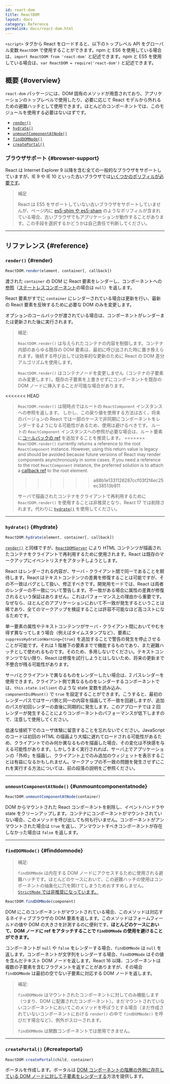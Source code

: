 ```yaml
---
id: react-dom
title: ReactDOM
layout: docs
category: Reference
permalink: docs/react-dom.html
---
```


`<script>` タグから React をロードすると、以下のトップレベル API をグローバル変数 `ReactDOM` で使用することができます。npm と ES6 を使用している場合は、`import ReactDOM from 'react-dom'` と記述できます。npm と ES5 を使用している場合は、`var ReactDOM = require('react-dom')` と記述できます。

## 概要 {#overview}

`react-dom` パッケージには、DOM 固有のメソッドが用意されており、アプリケーションのトップレベルで使用したり、必要に応じて React モデルから外れるための避難ハッチとして使用できます。ほとんどのコンポーネントでは、このモジュールを使用する必要はないはずです。

- [`render()`](#render)
- [`hydrate()`](#hydrate)
- [`unmountComponentAtNode()`](#unmountcomponentatnode)
- [`findDOMNode()`](#finddomnode)
- [`createPortal()`](#createportal)

### ブラウザサポート {#browser-support}

React は Internet Explorer 9 以降を含む全ての一般的なブラウザをサポートしていますが、IE 9 や IE 10 といった古いブラウザでは[いくつかのポリフィルが必要です](/docs/javascript-environment-requirements.html)。

> 補足
>
> React は ES5 をサポートしていない古いブラウザをサポートしていませんが、ページ内に [es5-shim や es5-sham](https://github.com/es-shims/es5-shim) のようなポリフィルが含まれている場合、古いブラウザでもアプリケーションが動作することがあります。この手段を選択するかどうかは自己責任で判断してください。

* * *

## リファレンス {#reference}

### `render()` {#render}

```javascript
ReactDOM.render(element, container[, callback])
```

渡された `container` の DOM に React 要素をレンダーし、コンポーネントへの[参照](/docs/more-about-refs.html)（[ステートレスコンポーネント](/docs/components-and-props.html#function-and-class-components)の場合は `null`）を返します。

React 要素がすでに `container` にレンダーされている場合は更新を行い、最新の React 要素を反映するために必要な DOM のみを変更します。

オプションのコールバックが渡されている場合は、コンポーネントがレンダーまたは更新された後に実行されます。

> 補足:
>
> `ReactDOM.render()` は与えられたコンテナの内容を制御します。コンテナ内部のあらゆる既存の DOM 要素は、最初に呼び出された時に置き換えられます。後続する呼び出しでは効率的な更新のために React の DOM 差分アルゴリズムを使用します。
>
> `ReactDOM.render()` はコンテナノードを変更しません（コンテナの子要素のみ変更します）。既存の子要素を上書きせずにコンポーネントを既存の DOM ノードに挿入することが可能な場合があります。
>
<<<<<<< HEAD
> `ReactDOM.render()` は現時点ではルートの `ReactComponent` インスタンスへの参照を返します。
> しかし、この戻り値を使用する方法は古く、将来のバージョンの React では一部のケースで非同期にコンポーネントをレンダーするようになる可能性があるため、使用は避けるべきです。
> ルートの `ReactComponent` インスタンスへの参照が必要な場合は、ルート要素に[コールバックの ref](/docs/more-about-refs.html#the-ref-callback-attribute) を追加することを推奨します。
=======
> `ReactDOM.render()` currently returns a reference to the root `ReactComponent` instance. However, using this return value is legacy
> and should be avoided because future versions of React may render components asynchronously in some cases. If you need a reference to the root `ReactComponent` instance, the preferred solution is to attach a
> [callback ref](/docs/refs-and-the-dom.html#callback-refs) to the root element.
>>>>>>> a88b1e1331126287ccf03f2f4ec25ec38513b911
>
> サーバで描画されたコンテナをクライアントで再利用するために `ReactDOM.render()` を使用することは非推奨となり、React 17 では削除されます。代わりに [`hydrate()`](#hydrate) を使用してください。

* * *

### `hydrate()` {#hydrate}

```javascript
ReactDOM.hydrate(element, container[, callback])
```

[`render()`](#render) と同様ですが、[`ReactDOMServer`](/docs/react-dom-server.html) により HTML コンテンツが描画されたコンテナをクライアントで再利用するために使用されます。React は既存のマークアップにイベントリスナをアタッチしようとします。

React はレンダーされる内容が、サーバ・クライアント間で同一であることを期待します。React はテキストコンテンツの差異を修復することは可能ですが、その不一致はバグとして扱い、修正すべきです。開発用モードでは、React は両者のレンダーの不一致について警告します。不一致がある場合に属性の差異が修復されるという保証はありません。これはパフォーマンス上の理由から重要です。なぜなら、ほとんどのアプリケーションにおいて不一致が発生するということは稀であり、全てのマークアップを検証することは許容不可能なほど高コストになるためです。

単一要素の属性やテキストコンテンツがサーバ・クライアント間においてやむを得ず異なってしまう場合（例えばタイムスタンプなど）、要素に `suppressHydrationWarning={true}` を追加することで警告の発生を停止させることが可能です。それは 1 階層下の要素までで機能するものであり、また避難ハッチとして使われるものです。そのため、多用しないでください。テキストコンテンツでない限り、React は修復を試行しようとはしないため、将来の更新まで不整合が残る可能性があります。

サーバとクライアントで異なるものをレンダーしたい場合は、2 パスレンダーを使用できます。クライアント側で異なるものをレンダーするコンポーネントでは、`this.state.isClient` のような state 変数を読み込み、`componentDidMount()` で `true` を設定することができます。こうすると、最初のレンダーパスではサーバ側と同一の内容を描画して不一致を回避しますが、追加のパスが初回レンダーの直後に同期的に発生します。このアプローチでは 2 回レンダーが発生することによりコンポーネントのパフォーマンスが低下しますので、注意して使用してください。

低速な接続下でのユーザ体験に留意することを忘れないでください。JavaScript のコードは初回の HTML の描画より大幅に遅れてロードされる可能性があるため、クライアントでのみ何か異なるものを描画した場合、その変化は不快感を与える可能性があります。しかしうまく実行されれば、サーバ上でアプリケーションの「外枠」を描画し、クライアント上でのみ追加のウィジェットを表示することは有益になるかもしれません。マークアップの不一致の問題を発生させずにこれを実行する方法については、前の段落の説明をご参照ください。

* * *

### `unmountComponentAtNode()` {#unmountcomponentatnode}

```javascript
ReactDOM.unmountComponentAtNode(container)
```

DOM からマウントされた React コンポーネントを削除し、イベントハンドラや state をクリーンアップします。コンテナにコンポーネントがマウントされていない場合、このメソッドを呼び出しても何も行いません。コンポーネントがアンマウントされた場合は `true` を返し、アンマウントすべきコンポーネントが存在しなかった場合は `false` を返します。

* * *

### `findDOMNode()` {#finddomnode}

> 補足:
>
> `findDOMNode` は内在する DOM ノードにアクセスするために使用される避難ハッチです。ほとんどのケースにおいて、この避難ハッチの使用はコンポーネントの抽象化に穴を開けてしまうためおすすめしません。[`StrictMode` では非推奨になっています。](/docs/strict-mode.html#warning-about-deprecated-finddomnode-usage)

```javascript
ReactDOM.findDOMNode(component)
```
DOM にこのコンポーネントがマウントされている場合、このメソッドは対応するネイティブブラウザの DOM 要素を返します。このメソッドはフォームフィールドの値や DOM の大きさを計測するのに便利です。**ほとんどのケースにおいて、DOM ノードに ref をアタッチすることで `findDOMNode` の使用を避けることができます。**

コンポーネントが `null` や `false` をレンダーする場合、`findDOMNode` は `null` を返します。コンポーネントが文字列をレンダーする場合、`findDOMNode` はその値を含んだテキスト DOM ノードを返します。React 16 以降、コンポーネントは複数の子要素を含むフラグメントを返すことがありますが、その場合 `findDOMNode` は最初の空でない子要素に対応する DOM ノードを返します。

> 補足:
>
> `findDOMNode` はマウントされたコンポーネントに対してのみ機能します（つまり、DOM に配置されたコンポーネント）。まだマウントされていないコンポーネントにおいてこのメソッドを呼ぼうとする場合（まだ作成されていないコンポーネントにおける `render()` の中で `findDOMNode()` を呼びだす場合など）、例外がスローされます。
>
> `findDOMNode` は関数コンポーネントでは使用できません。

* * *

### `createPortal()` {#createportal}

```javascript
ReactDOM.createPortal(child, container)
```

ポータルを作成します。ポータルは [DOM コンポーネントの階層の外側に存在している DOM ノードに対して子要素をレンダーする](/docs/portals.html)方法を提供します。

